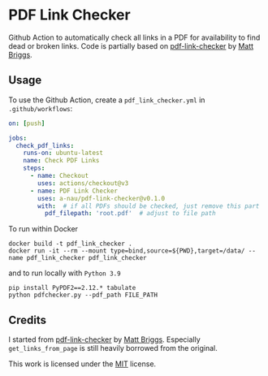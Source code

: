 # PDF Link Checker

Github Action to automatically check all links in a PDF for availability to find dead or broken links.
Code is partially based on [pdf-link-checker](https://github.com/mattbriggs/pdf-link-checker)
by [Matt Briggs](https://github.com/mattbriggs).


## Usage

To use the Github Action, create a `pdf_link_checker.yml` in `.github/workflows`:

```yaml
on: [push]

jobs:
  check_pdf_links:
    runs-on: ubuntu-latest
    name: Check PDF Links
    steps:
      - name: Checkout
        uses: actions/checkout@v3
      - name: PDF Link Checker
        uses: a-nau/pdf-link-checker@v0.1.0
        with:  # if all PDFs should be checked, just remove this part
          pdf_filepath: 'root.pdf'  # adjust to file path
```

To run within Docker

```shell
docker build -t pdf_link_checker .
docker run -it --rm --mount type=bind,source=${PWD},target=/data/ --name pdf_link_checker pdf_link_checker
```

and to run locally with `Python 3.9`

```shell
pip install PyPDF2==2.12.* tabulate
python pdfchecker.py --pdf_path FILE_PATH
```

## Credits

I started from [pdf-link-checker](https://github.com/mattbriggs/pdf-link-checker)
by [Matt Briggs](https://github.com/mattbriggs). Especially `get_links_from_page` is still heavily borrowed from the
original.

This work is licensed under the [MIT](LICENSE) license.
